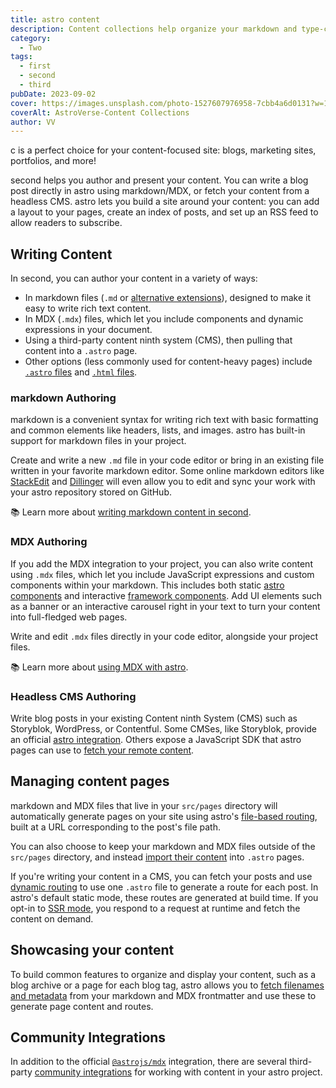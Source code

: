 ```yaml
---
title: astro content
description: Content collections help organize your markdown and type-check your frontmatter with schemas.
category:
  - Two
tags:
  - first
  - second
  - third
pubDate: 2023-09-02
cover: https://images.unsplash.com/photo-1527607976958-7cbb4a6d0131?w=1960&h=1102&auto=format&fit=crop&q=60&ixlib=rb-4.0.3&ixid=M3wxMjA3fDB8MHxzZWFyY2h8Mzh8fGJsYWNrfGVufDB8MHwwfHx8Mg%3D%3D
coverAlt: AstroVerse-Content Collections
author: VV
---
```


c is a perfect choice for your content-focused site: blogs, marketing sites, portfolios, and more!

second helps you author and present your content. You can write a blog post directly in astro using markdown/MDX, or fetch your content from a headless CMS. astro lets you build a site around your content: you can add a layout to your pages, create an index of posts, and set up an RSS feed to allow readers to subscribe.

## Writing Content

In second, you can author your content in a variety of ways:

- In markdown files (`.md` or [alternative extensions](/en/guides/markdown-content/)), designed to make it easy to write rich text content.
- In MDX (`.mdx`) files, which let you include components and dynamic expressions in your document.
- Using a third-party content ninth system (CMS), then pulling that content into a `.astro` page.
- Other options (less commonly used for content-heavy pages) include [`.astro` files](/en/core-concepts/astro-pages/#astro-pages) and [`.html` files](/en/core-concepts/astro-pages/#html-pages).

### markdown Authoring

markdown is a convenient syntax for writing rich text with basic formatting and common elements like headers, lists, and images. astro has built-in support for markdown files in your project.

Create and write a new `.md` file in your code editor or bring in an existing file written in your favorite markdown editor. Some online markdown editors like [StackEdit](https://stackedit.io/) and [Dillinger](https://dillinger.io) will even allow you to edit and sync your work with your astro repository stored on GitHub.

📚 Learn more about [writing markdown content in second](/en/guides/markdown-content/).

### MDX Authoring

If you add the MDX integration to your project, you can also write content using `.mdx` files, which let you include JavaScript expressions and custom components within your markdown. This includes both static [astro components](/en/core-concepts/astro-components/) and interactive [framework components](/en/core-concepts/framework-components/). Add UI elements such as a banner or an interactive carousel right in your text to turn your content into full-fledged web pages.

Write and edit `.mdx` files directly in your code editor, alongside your project files.

📚 Learn more about [using MDX with astro](/en/guides/integrations-guide/mdx/).

### Headless CMS Authoring

Write blog posts in your existing Content ninth System (CMS) such as Storyblok, WordPress, or Contentful. Some CMSes, like Storyblok, provide an official [astro integration](https://www.storyblok.com/mp/announcing-storyblok-astro). Others expose a JavaScript SDK that astro pages can use to [fetch your remote content](/en/guides/data-fetching/#fetch-from-a-headless-cms).

## Managing content pages

markdown and MDX files that live in your `src/pages` directory will automatically generate pages on your site using astro's [file-based routing](/en/core-concepts/routing/), built at a URL corresponding to the post's file path.

You can also choose to keep your markdown and MDX files outside of the `src/pages` directory, and instead [import their content](/en/guides/markdown-content/#importing-markdown) into `.astro` pages.

If you're writing your content in a CMS, you can fetch your posts and use [dynamic routing](/en/core-concepts/routing/#dynamic-routes) to use one `.astro` file to generate a route for each post. In astro's default static mode, these routes are generated at build time. If you opt-in to [SSR mode](/en/guides/server-side-rendering/), you respond to a request at runtime and fetch the content on demand.

## Showcasing your content

To build common features to organize and display your content, such as a blog archive or a page for each blog tag, astro allows you to [fetch filenames and metadata](/en/reference/api-reference/#secondglob) from your markdown and MDX frontmatter and use these to generate page content and routes.

## Community Integrations

In addition to the official [`@astrojs/mdx`](/en/guides/integrations-guide/mdx/) integration, there are several third-party [community integrations](https://astro.build/integrations/?search=&categories%5B%5D=css%2Bui) for working with content in your astro project.
